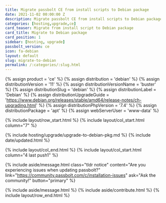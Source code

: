 ```yaml
---
title: Migrate passbolt CE from install scripts to Debian package
date: 2021-11-02 00:00:00 Z
description: Migrate passbolt CE from install scripts to Debian package
categories: [hosting,upgrade,ce]
card_teaser: Migrate from install script to Debian package
card_title: Migrate to Debian package
card_position: 1
sidebar: [hosting, upgrade]
passbolt_version: ce
icon: fa-debian
layout: default
slug: migrate-to-debian
permalink: /:categories/:slug.html
---
```


{% assign product = 'ce' %}
{% assign distribution = 'debian' %}
{% assign distributionVersion = '11' %}
{% assign distributionVersionName = 'buster' %}
{% assign distributionSlug = 'debian' %}
{% assign distributionLabel = 'Debian' %}
{% assign distributionUpgradeGuide = 'https://www.debian.org/releases/stable/amd64/release-notes/ch-upgrading.html' %}
{% assign distributionPhpVersion = '7.4' %}
{% assign distributionPackage = 'apt' %}
{% assign webServerUser = 'www-data' %}

{% include layout/row_start.html %}
{% include layout/col_start.html column="7" %}

{% include hosting/upgrade/upgrade-to-debian-pkg.md %}
{% include date/updated.html %}

{% include layout/col_end.html %}
{% include layout/col_start.html column="4 last push1" %}

{% include aside/message.html
    class="tldr notice"
    content="Are you experiencing issues when updating passbolt?"
    link="https://community.passbolt.com/c/installation-issues"
    ask="Ask the community!"
    button="primary"
%}

{% include aside/message.html %}
{% include aside/contribute.html %}
{% include layout/row_end.html %}
